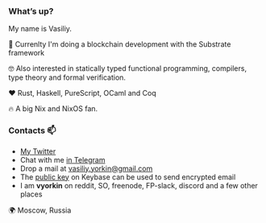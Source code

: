 ### What’s up?

My name is Vasiliy.

🏢 Currenlty I'm doing a blockchain development with the Substrate framework

:nerd_face: Also interested in statically typed functional programming, compilers, type theory and formal verification.

❤️ Rust, Haskell, PureScript, OCaml and Coq

🔥 A big Nix and NixOS fan.

### Contacts :mailbox:

* [My Twitter](https://twitter.com/yorkin)
* Chat with me [in Telegram](https://t.me/vyorkin)
* Drop a mail at <vasiliy.yorkin@gmail.com>
* The [public key](https://keybase.io/vyorkin) on Keybase can be used to send encrypted email
* I am **vyorkin** on reddit, SO, freenode, FP-slack, discord and a few other places

🌍 Moscow, Russia
